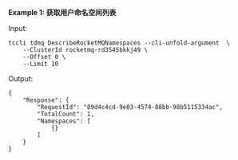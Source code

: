 **Example 1: 获取用户命名空间列表**



Input: 

```
tccli tdmq DescribeRocketMQNamespaces --cli-unfold-argument  \
    --ClusterId rocketmq-rd3545bkkj49 \
    --Offset 0 \
    --Limit 10
```

Output: 
```
{
    "Response": {
        "RequestId": "89d4c4cd-9e03-4574-88bb-98b5115334ac",
        "TotalCount": 1,
        "Namespaces": [
            {}
        ]
    }
}
```

